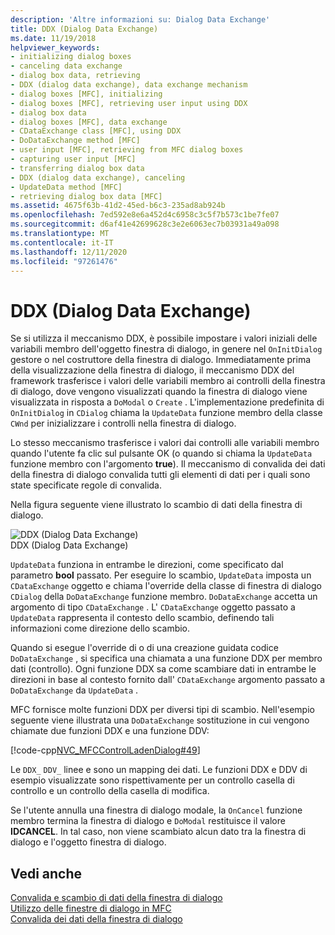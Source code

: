 ```yaml
---
description: 'Altre informazioni su: Dialog Data Exchange'
title: DDX (Dialog Data Exchange)
ms.date: 11/19/2018
helpviewer_keywords:
- initializing dialog boxes
- canceling data exchange
- dialog box data, retrieving
- DDX (dialog data exchange), data exchange mechanism
- dialog boxes [MFC], initializing
- dialog boxes [MFC], retrieving user input using DDX
- dialog box data
- dialog boxes [MFC], data exchange
- CDataExchange class [MFC], using DDX
- DoDataExchange method [MFC]
- user input [MFC], retrieving from MFC dialog boxes
- capturing user input [MFC]
- transferring dialog box data
- DDX (dialog data exchange), canceling
- UpdateData method [MFC]
- retrieving dialog box data [MFC]
ms.assetid: 4675f63b-41d2-45ed-b6c3-235ad8ab924b
ms.openlocfilehash: 7ed592e8e6a452d4c6958c3c5f7b573c1be7fe07
ms.sourcegitcommit: d6af41e42699628c3e2e6063ec7b03931a49a098
ms.translationtype: MT
ms.contentlocale: it-IT
ms.lasthandoff: 12/11/2020
ms.locfileid: "97261476"
---
```

# <a name="dialog-data-exchange"></a>DDX (Dialog Data Exchange)

Se si utilizza il meccanismo DDX, è possibile impostare i valori iniziali delle variabili membro dell'oggetto finestra di dialogo, in genere nel `OnInitDialog` gestore o nel costruttore della finestra di dialogo. Immediatamente prima della visualizzazione della finestra di dialogo, il meccanismo DDX del framework trasferisce i valori delle variabili membro ai controlli della finestra di dialogo, dove vengono visualizzati quando la finestra di dialogo viene visualizzata in risposta a `DoModal` o `Create` . L'implementazione predefinita di `OnInitDialog` in `CDialog` chiama la `UpdateData` funzione membro della classe `CWnd` per inizializzare i controlli nella finestra di dialogo.

Lo stesso meccanismo trasferisce i valori dai controlli alle variabili membro quando l'utente fa clic sul pulsante OK (o quando si chiama la `UpdateData` funzione membro con l'argomento **true**). Il meccanismo di convalida dei dati della finestra di dialogo convalida tutti gli elementi di dati per i quali sono state specificate regole di convalida.

Nella figura seguente viene illustrato lo scambio di dati della finestra di dialogo.

![DDX (Dialog Data Exchange)](../mfc/media/vc379d1.gif "DDX (Dialog Data Exchange)") <br/>
DDX (Dialog Data Exchange)

`UpdateData` funziona in entrambe le direzioni, come specificato dal parametro **bool** passato. Per eseguire lo scambio, `UpdateData` imposta un `CDataExchange` oggetto e chiama l'override della classe di finestra di dialogo `CDialog` della `DoDataExchange` funzione membro. `DoDataExchange` accetta un argomento di tipo `CDataExchange` . L' `CDataExchange` oggetto passato a `UpdateData` rappresenta il contesto dello scambio, definendo tali informazioni come direzione dello scambio.

Quando si esegue l'override di o di una creazione guidata codice `DoDataExchange` , si specifica una chiamata a una funzione DDX per membro dati (controllo). Ogni funzione DDX sa come scambiare dati in entrambe le direzioni in base al contesto fornito dall' `CDataExchange` argomento passato a `DoDataExchange` da `UpdateData` .

MFC fornisce molte funzioni DDX per diversi tipi di scambio. Nell'esempio seguente viene illustrata una `DoDataExchange` sostituzione in cui vengono chiamate due funzioni DDX e una funzione DDV:

[!code-cpp[NVC_MFCControlLadenDialog#49](codesnippet/cpp/dialog-data-exchange_1.cpp)]

Le `DDX_` `DDV_` linee e sono un mapping dei dati. Le funzioni DDX e DDV di esempio visualizzate sono rispettivamente per un controllo casella di controllo e un controllo della casella di modifica.

Se l'utente annulla una finestra di dialogo modale, la `OnCancel` funzione membro termina la finestra di dialogo e `DoModal` restituisce il valore **IDCANCEL**. In tal caso, non viene scambiato alcun dato tra la finestra di dialogo e l'oggetto finestra di dialogo.

## <a name="see-also"></a>Vedi anche

[Convalida e scambio di dati della finestra di dialogo](dialog-data-exchange-and-validation.md)<br/>
[Utilizzo delle finestre di dialogo in MFC](life-cycle-of-a-dialog-box.md)<br/>
[Convalida dei dati della finestra di dialogo](dialog-data-validation.md)
